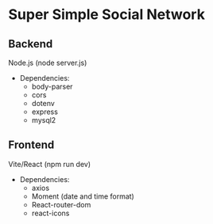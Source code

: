 # Super Simple Social Network

## Backend

Node.js (node server.js)

- Dependencies:
  - body-parser
  - cors
  - dotenv
  - express
  - mysql2

## Frontend

Vite/React (npm run dev)

- Dependencies:
  - axios
  - Moment (date and time format)
  - React-router-dom
  - react-icons

